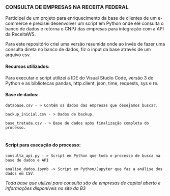 ### CONSULTA DE EMPRESAS NA RECEITA FEDERAL

Participei de um projeto para enriquecimento da base de clientes de um e-commerce e precisei desenvolver um script em Python onde ele consulta o banco de dados e retorna o CNPJ das empresas para integração com a API da ReceitaWS.

Para este repositório criei uma versão resumida onde ao invés de fazer uma consulta direta no banco de dados, fiz o input da base através de um arquivo csv.

#### Recursos utilizados:
Para executar o script utilizei a IDE do Visual Studio Code, versão 3 do Python e as bibliotecas pandas, http.client, json, time, requests, sys e re.

#### Base de dados:
     
    database.csv - > Contém os dados das empresas que desejamos buscar. 
    
    backup_inicial.csv - > Dados de backup.  
    
    base_tratada.csv - > Base de dados após finalização completa do processo. 
#    

#### Script para execução do processo:

    consulta_api.py - > Script em Python que todo o processo de busca na base de dados e API

    analise_dados.ipynb -> Script em Python/Jupyter que faz a análise dos dados em CSV. 
    
    
<i>Toda base que utilizei para consulta são de empresas de capital aberto e informações disponíveis no site da B3</i>

    
  
 
  
 
 
 
